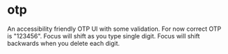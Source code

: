 # otp
An accessibility friendly OTP UI with some validation.
For now correct OTP is "123456".
Focus will shift as you type single digit.
Focus will shift backwards when you delete each digit.
